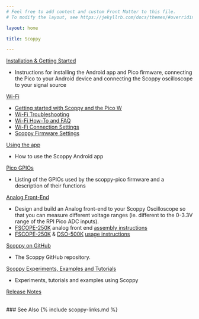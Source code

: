 ```yaml
---
# Feel free to add content and custom Front Matter to this file.
# To modify the layout, see https://jekyllrb.com/docs/themes/#overriding-theme-defaults

layout: home

title: Scoppy

---
```


[Installation & Getting Started](./wiki/Installation-&-Getting-Started)   
* Instructions for installing the Android app and Pico firmware, connecting the Pico to your Android device and connecting the Scoppy oscilloscope to your signal source

[Wi-Fi](../wiki/Getting-started-with-the-Pico-W)
* [Getting started with Scoppy and the Pico W](../wiki/Getting-started-with-the-Pico-W)
* [Wi-Fi Troubleshooting](../wiki/WiFi-Troubleshooting)
* [Wi-Fi How-To and FAQ](../wiki/WiFi-How-To)
* [Wi-Fi Connection Settings](../app-help/WiFi-Connection-Settings)
* [Scoppy Firmware Settings](../app-help/Firmware-Settings)

[Using the app](./app-help)  
* How to use the Scoppy Android app

[Pico GPIOs](./wiki/GPIOs)  
* Listing of the GPIOs used by the scoppy-pico firmware and a description of their functions

[Analog Front-End](./wiki/Analog-Front-End)   
* Design and build an Analog front-end to your Scoppy Oscilloscope so that you can measure different voltage ranges (ie. different to the 0-3.3V range of the RPI Pico ADC inputs).
* [FSCOPE-250K](https://store.fhdm.xyz/fscope-500k) analog front end [assembly instructions](wiki/fscope-250k5-v2) 
* [FSCOPE-250K](https://store.fhdm.xyz/fscope-500k) & [DSO-500K](https://store.fhdm.xyz/dso-500k) [usage instructions](wiki/fscope-dso-500k-v2-usage) 

[Scoppy on GitHub](https://github.com/fhdm-dev/scoppy)
* The Scoppy GitHub repository.

[Scoppy Experiments, Examples and Tutorials](https://github.com/fhdm-dev/scoppy-experiments)
* Experiments, tutorials and examples using Scoppy

[Release Notes](./wiki/ReleaseNotes)

<br>
### See Also
{% include scoppy-links.md %}
